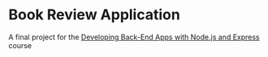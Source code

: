 # Book Review Application

A final project for
the [Developing Back-End Apps with Node.js and Express](https://www.coursera.org/learn/developing-backend-apps-with-nodejs-and-express)
course
